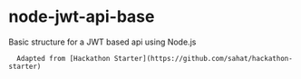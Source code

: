 # node-jwt-api-base
Basic structure for a JWT based api using Node.js

```
  Adapted from [Hackathon Starter](https://github.com/sahat/hackathon-starter)
```
